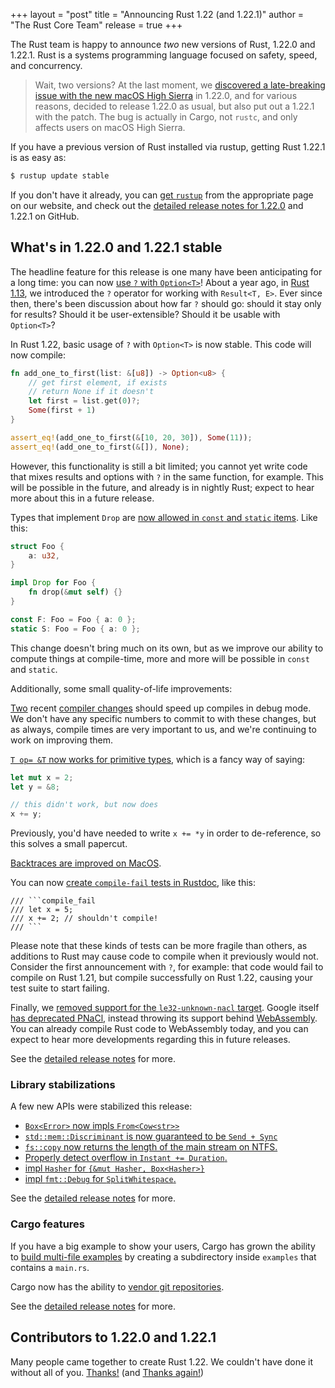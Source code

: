 +++
layout = "post"
title = "Announcing Rust 1.22 (and 1.22.1)"
author = "The Rust Core Team"
release = true
+++

The Rust team is happy to announce *two* new versions of Rust, 1.22.0 and
1.22.1. Rust is a systems programming language focused on safety, speed, and
concurrency.

> Wait, two versions? At the last moment, we [discovered a late-breaking
> issue with the new macOS High
> Sierra](https://github.com/rust-lang/rust/pull/46183) in 1.22.0, and for
> various reasons, decided to release 1.22.0 as usual, but also put out a
> 1.22.1 with the patch. The bug is actually in Cargo, not `rustc`, and only
> affects users on macOS High Sierra.

If you have a previous version of Rust installed via rustup, getting Rust
1.22.1 is as easy as:

```bash
$ rustup update stable
```

If you don't have it already, you can [get `rustup`][install] from the
appropriate page on our website, and check out the [detailed release notes for
1.22.0][notes] and 1.22.1 on GitHub.

[install]: https://www.rust-lang.org/install.html
[notes]: https://github.com/rust-lang/rust/blob/master/RELEASES.md#version-1220-2017-11-22

## What's in 1.22.0 and 1.22.1 stable

The headline feature for this release is one many have been anticipating for
a long time: you can now [use `?` with `Option<T>`]! About a year ago, in
[Rust 1.13], we introduced the `?` operator for working with `Result<T, E>`.
Ever since then, there's been discussion about how far `?` should go: should
it stay only for results? Should it be user-extensible? Should it be
usable with `Option<T>`?

In Rust 1.22, basic usage of `?` with `Option<T>` is now stable.
This code will now compile:

```rust
fn add_one_to_first(list: &[u8]) -> Option<u8> {
    // get first element, if exists
    // return None if it doesn't
    let first = list.get(0)?;
    Some(first + 1)
}

assert_eq!(add_one_to_first(&[10, 20, 30]), Some(11));
assert_eq!(add_one_to_first(&[]), None);
```

However, this functionality is still a bit limited; you cannot yet write
code that mixes results and options with `?` in the same function, for
example. This will be possible in the future, and already is in nightly
Rust; expect to hear more about this in a future release.

[use `?` with `Option<T>`]: https://github.com/rust-lang/rust/pull/42526
[Rust 1.13]: https://blog.rust-lang.org/2016/11/10/Rust-1.13.html

Types that implement `Drop` are [now allowed in `const` and `static`
items](https://github.com/rust-lang/rust/pull/44456). Like this:

```rust
struct Foo {
    a: u32,
}

impl Drop for Foo {
    fn drop(&mut self) {}
}

const F: Foo = Foo { a: 0 };
static S: Foo = Foo { a: 0 };
```

This change doesn't bring much on its own, but as we improve our
ability to compute things at compile-time, more and more will be
possible in `const` and `static`.

Additionally, some small quality-of-life improvements:

[Two] recent [compiler changes] should speed up compiles in debug mode. We
don't have any specific numbers to commit to with these changes, but as
always, compile times are very important to us, and we're continuing to
work on improving them.

[Two]: https://github.com/rust-lang/rust/pull/45075
[compiler changes]: https://github.com/rust-lang/rust/pull/45064

[`T op= &T` now works for primitive types][add], which is a fancy way of saying:

```rust
let mut x = 2;
let y = &8;

// this didn't work, but now does
x += y;
```

Previously, you'd have needed to write `x += *y` in order to de-reference, so
this solves a small papercut.

[add]: https://github.com/rust-lang/rust/pull/44287

[Backtraces are improved on MacOS](https://github.com/rust-lang/rust/pull/44251).

You can now [create `compile-fail` tests in Rustdoc], like this:

```
/// ```compile_fail
/// let x = 5;
/// x += 2; // shouldn't compile!
/// ```
```

Please note that these kinds of tests can be more fragile than others, as
additions to Rust may cause code to compile when it previously would not.
Consider the first announcement with `?`, for example: that code would fail
to compile on Rust 1.21, but compile successfully on Rust 1.22, causing your
test suite to start failing.

[create `compile-fail` tests in Rustdoc]: https://github.com/rust-lang/rust/pull/43949

Finally, we [removed support for the `le32-unknown-nacl`
target](https://github.com/rust-lang/rust/pull/45041). Google itself [has
deprecated
PNaCl](https://blog.chromium.org/2017/05/goodbye-pnacl-hello-webassembly.html),
instead throwing its support behind [WebAssembly](http://webassembly.org/).
You can already compile Rust code to WebAssembly today, and you can expect
to hear more developments regarding this in future releases.

See the [detailed release notes][notes] for more.

### Library stabilizations

A few new APIs were stabilized this release:

- [`Box<Error>` now impls `From<Cow<str>>`][44466]
- [`std::mem::Discriminant` is now guaranteed to be `Send + Sync`][45095]
- [`fs::copy` now returns the length of the main stream on NTFS.][44895]
- [Properly detect overflow in `Instant += Duration`.][44220]
- [impl `Hasher` for `{&mut Hasher, Box<Hasher>}`][44015]
- [impl `fmt::Debug` for `SplitWhitespace`.][44303]

[44466]: https://github.com/rust-lang/rust/pull/44466
[45095]: https://github.com/rust-lang/rust/pull/45095
[44895]: https://github.com/rust-lang/rust/pull/44895
[44220]: https://github.com/rust-lang/rust/pull/44220
[44015]: https://github.com/rust-lang/rust/pull/44015
[44303]: https://github.com/rust-lang/rust/pull/44303

See the [detailed release notes][notes] for more.

### Cargo features

If you have a big example to show your users, Cargo has grown
the ability to [build multi-file
examples](https://github.com/rust-lang/cargo/pull/4496) by
creating a subdirectory inside `examples` that contains a
`main.rs`.

Cargo now has the ability to [vendor git repositories](https://github.com/rust-lang/cargo/pull/3992).

See the [detailed release notes][notes] for more.

## Contributors to 1.22.0 and 1.22.1

Many people came together to create Rust 1.22. We couldn't have done it
without all of you. [Thanks!](https://thanks.rust-lang.org/rust/1.22.0) (and
[Thanks again!](https://thanks.rust-lang.org/rust/1.22.1))
